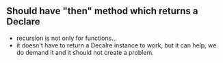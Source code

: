 ## Should have "then" method which returns a Declare
* recursion is not only for functions...
* it doesn't have to return a Decalre instance to work, but it can help, we do demand it and it should not create a problem.
